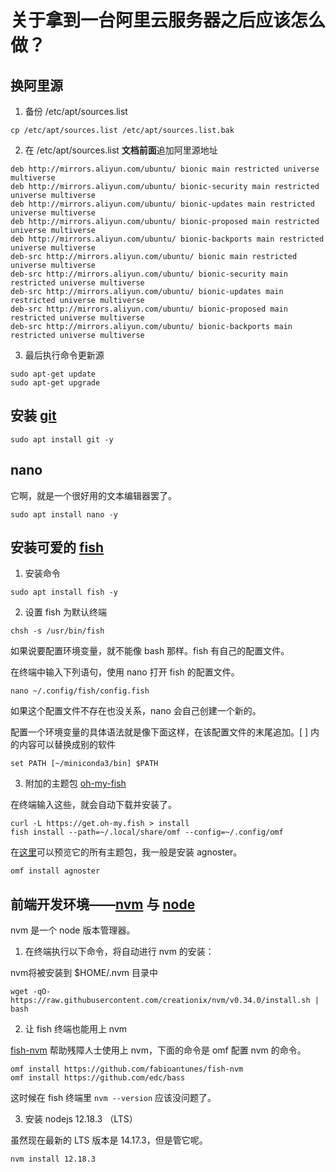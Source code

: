 # 关于拿到一台阿里云服务器之后应该怎么做？

## 换阿里源

1. 备份 /etc/apt/sources.list

```shell
cp /etc/apt/sources.list /etc/apt/sources.list.bak
```

2. 在 /etc/apt/sources.list **文档前面**追加阿里源地址

```shell
deb http://mirrors.aliyun.com/ubuntu/ bionic main restricted universe multiverse
deb http://mirrors.aliyun.com/ubuntu/ bionic-security main restricted universe multiverse
deb http://mirrors.aliyun.com/ubuntu/ bionic-updates main restricted universe multiverse
deb http://mirrors.aliyun.com/ubuntu/ bionic-proposed main restricted universe multiverse
deb http://mirrors.aliyun.com/ubuntu/ bionic-backports main restricted universe multiverse
deb-src http://mirrors.aliyun.com/ubuntu/ bionic main restricted universe multiverse
deb-src http://mirrors.aliyun.com/ubuntu/ bionic-security main restricted universe multiverse
deb-src http://mirrors.aliyun.com/ubuntu/ bionic-updates main restricted universe multiverse
deb-src http://mirrors.aliyun.com/ubuntu/ bionic-proposed main restricted universe multiverse
deb-src http://mirrors.aliyun.com/ubuntu/ bionic-backports main restricted universe multiverse
```

3. 最后执行命令更新源

```shell
sudo apt-get update
sudo apt-get upgrade
```

## 安装 [git](https://github.com/git/git)

```shell
sudo apt install git -y
```

## nano

它啊，就是一个很好用的文本编辑器罢了。

```shell
sudo apt install nano -y 
```

## 安装可爱的 [fish](https://github.com/fish-shell/fish-shell)

1. 安装命令

```shell
sudo apt install fish -y
```

2. 设置 fish 为默认终端

```shell
chsh -s /usr/bin/fish
```

如果说要配置环境变量，就不能像 bash 那样。fish 有自己的配置文件。

在终端中输入下列语句，使用 nano 打开 fish 的配置文件。

```shell
nano ~/.config/fish/config.fish
```

如果这个配置文件不存在也没关系，nano 会自己创建一个新的。

配置一个环境变量的具体语法就是像下面这样，在该配置文件的末尾追加。[ ] 内的内容可以替换成别的软件

```shell
set PATH [~/miniconda3/bin] $PATH
```

3. 附加的主题包 [oh-my-fish](https://github.com/oh-my-fish/oh-my-fish)

在终端输入这些，就会自动下载并安装了。

```shell
curl -L https://get.oh-my.fish > install
fish install --path=~/.local/share/omf --config=~/.config/omf
```

在[这里](https://github.com/oh-my-fish/oh-my-fish/blob/master/docs/Themes.md)可以预览它的所有主题包，我一般是安装 agnoster。

```shell
omf install agnoster
```

## 前端开发环境——[nvm](https://github.com/creationix/nvm) 与 [node](https://github.com/nodejs/node)

nvm 是一个 node 版本管理器。

1. 在终端执行以下命令，将自动进行 nvm 的安装：

nvm将被安装到 $HOME/.nvm 目录中

```shell
wget -qO- https://raw.githubusercontent.com/creationix/nvm/v0.34.0/install.sh | bash
```

2. 让 fish 终端也能用上 nvm

[fish-nvm](https://github.com/FabioAntunes/fish-nvm) 帮助残障人士使用上 nvm，下面的命令是 omf 配置 nvm 的命令。

```shell
omf install https://github.com/fabioantunes/fish-nvm
omf install https://github.com/edc/bass
```

这时候在 fish 终端里 `nvm --version` 应该没问题了。

3. 安装 nodejs 12.18.3 （LTS）

虽然现在最新的 LTS 版本是 14.17.3，但是管它呢。

```shell
nvm install 12.18.3
```
